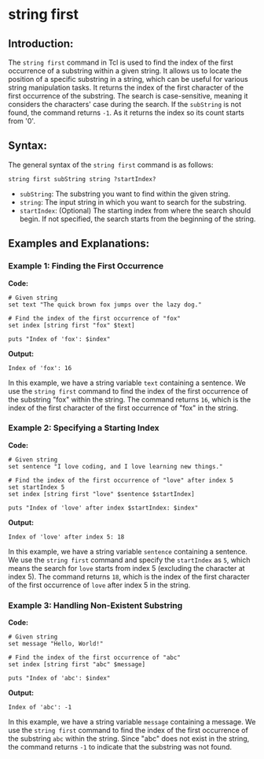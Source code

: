 # string first

## Introduction:

The `string first` command in Tcl is used to find the index of the first occurrence of a substring within a given string. It allows us to locate the position of a specific substring in a string, which can be useful for various string manipulation tasks. It returns the index of the first character of the first occurrence of the substring. The search is case-sensitive, meaning it considers the characters' case during the search. If the `subString` is not found, the command returns `-1`. As it returns the index so its count starts from '0'. 

## Syntax:

The general syntax of the `string first` command is as follows:

`string first subString string ?startIndex?`

- `subString`: The substring you want to find within the given string.
- `string`: The input string in which you want to search for the substring.
- `startIndex`: (Optional) The starting index from where the search should begin. If not specified, the search starts from the beginning of the string.


## Examples and Explanations:

### Example 1: Finding the First Occurrence

**Code:**
``````
# Given string
set text "The quick brown fox jumps over the lazy dog."

# Find the index of the first occurrence of "fox"
set index [string first "fox" $text]

puts "Index of 'fox': $index"
``````

**Output:**
``````
Index of 'fox': 16
``````

In this example, we have a string variable `text` containing a sentence. We use the `string first` command to find the index of the first occurrence of the substring "fox" within the string. The command returns `16`, which is the index of the first character of the first occurrence of "fox" in the string.


### Example 2: Specifying a Starting Index


**Code:**
``````
# Given string
set sentence "I love coding, and I love learning new things."

# Find the index of the first occurrence of "love" after index 5
set startIndex 5
set index [string first "love" $sentence $startIndex]

puts "Index of 'love' after index $startIndex: $index"
``````

**Output:**
``````
Index of 'love' after index 5: 18
``````

In this example, we have a string variable `sentence` containing a sentence. We use the `string first` command and specify the `startIndex` as `5`, which means the search for `love` starts from index 5 (excluding the character at index 5). The command returns `18`, which is the index of the first character of the first occurrence of `love` after index 5 in the string.


### Example 3: Handling Non-Existent Substring

**Code:**
``````
# Given string
set message "Hello, World!"

# Find the index of the first occurrence of "abc"
set index [string first "abc" $message]

puts "Index of 'abc': $index"
``````

**Output:**
``````
Index of 'abc': -1
``````

In this example, we have a string variable `message` containing a message. We use the `string first` command to find the index of the first occurrence of the substring `abc` within the string. Since "abc" does not exist in the string, the command returns `-1` to indicate that the substring was not found.


